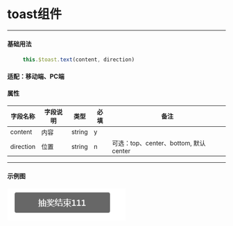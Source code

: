 # toast组件
----
#### 基础用法
``` js
     this.$toast.text(content, direction)
```
#### 适配：移动端、PC端
#### 属性
| 字段名称 | 字段说明 | 类型 | 必填 | 备注 |
| ------ | ------ | ------ | ------ | ------ |
| content | 内容 | string | y |
| direction | 位置 | string | n |可选：top、center、bottom, 默认center|  

----
#### 示例图
![示例图](images/tip.png)